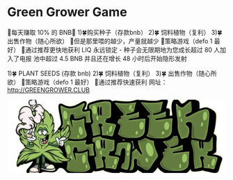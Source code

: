 # Green Grower Game

🤑每天赚取 10% 的 BNB💸
1)🍀购买种子（存款bnb）
2)🍀 饲料植物（复利）
3)🍀 出售作物（随心所欲）
🚨但是那里喂的越少，产量就越少
🧐策略游戏（defo 1 最好）
💜通过推荐更快地获利
LIQ 永远锁定 - 种子会无限期地为您成长超过 80 人加入了电报
池中超过 4.5 BNB 并且还在增长
48 小时后开始隐形发射

1)🍀 PLANT SEEDS (存款 bnb)
2)🍀 饲料植物（复利）
3)🍀 出售作物（随心所欲）
🧐策略游戏（defo 1 最好）
💜通过推荐快速获利
网址：http://GREENGROWER.CLUB

![1080x360](1080x360.jpg)
